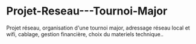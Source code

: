 # Projet-Reseau---Tournoi-Major
Projet réseau, organisation d'une tournoi major, adressage réseau local et wifi, cablage, gestion financière, choix du materiels technique..
